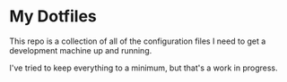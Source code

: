 # My Dotfiles

This repo is a collection of all of the configuration files I need to get
a development machine up and running.

I've tried to keep everything to a minimum, but that's a work in progress.

